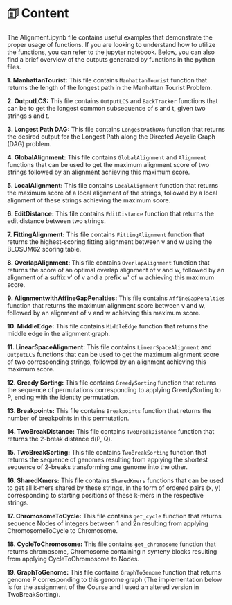 # 🗊 Content

The Alignment.ipynb file contains useful examples that demonstrate the proper usage of functions. If you are looking to understand how to utilize the functions, you can refer to the jupyter notebook. Below, you can also find a brief overview of the outputs generated by functions in the python files.


**1. ManhattanTourist:** This file contains `ManhattanTourist` function that returns the length of the longest path in the Manhattan Tourist Problem. 

**2. OutputLCS:** This file contains `OutputLCS` and `BackTracker` functions that can be to get the longest common subsequence of s and t, given two strings s and t.

**3. Longest Path DAG:** This file contains `LongestPathDAG` function that returns the desired output for the Longest Path along the Directed Acyclic Graph (DAG) problem.

**4. GlobalAlignment:** This file contains `GlobalAlignment` and `Alignment` functions that can be used to get the maximum alignment score of two strings followed by an alignment achieving this maximum score.

**5. LocalAlignment:** This file contains `LocalAlignment` function that returns the maximum score of a local alignment of the strings, followed by a local alignment of these strings achieving the maximum score.

**6. EditDistance:** This file contains `EditDistance` function that returns the edit distance between two strings.

**7. FittingAlignment:** This file contains `FittingAlignment` function that returns the highest-scoring fitting alignment between v and w using the BLOSUM62 scoring table.

**8. OverlapAlignment:** This file contains `OverlapAlignment` function that returns the score of an optimal overlap alignment of v and w, followed by an alignment of a suffix v' of v and a prefix w' of w achieving this maximum score.

**9. AlignmentwithAffineGapPenalties:** This file contains `AffineGapPenalties` function that returns the maximum alignment score between v and w, followed by an alignment of v and w achieving this maximum score.

**10. MiddleEdge:** This file contains `MiddleEdge` function that returns the middle edge in the alignment graph.

**11. LinearSpaceAlignment:** This file contains `LinearSpaceAlignment` and `OutputLCS` functions that can be used to get the maximum alignment score of two corresponding strings, followed by an alignment achieving this maximum score.

**12. Greedy Sorting:** This file contains `GreedySorting` function that returns the sequence of permutations corresponding to applying GreedySorting to P, ending with the identity permutation.

**13. Breakpoints:** This file contains `Breakpoints` function that returns the number of breakpoints in this permutation.

**14. TwoBreakDistance:** This file contains `TwoBreakDistance` function that returns the 2-break distance d(P, Q).

**15. TwoBreakSorting:** This file contains `TwoBreakSorting` function that returns the sequence of genomes resulting from applying the shortest sequence of 2-breaks transforming one genome into the other.

**16. SharedKmers:** This file contains `SharedKmers` functions that can be used to get all k-mers shared by these strings, in the form of ordered pairs (x, y) corresponding to starting positions of these k-mers in the respective strings.

**17. ChromosomeToCycle:** This file contains `get_cycle` function that returns sequence Nodes of integers between 1 and 2n resulting from applying ChromosomeToCycle to Chromosome.

**18. CycleToChromosome:** This file contains `get_chromosome` function that returns chromosome, Chromosome containing n synteny blocks resulting from applying CycleToChromosome to Nodes.

**19. GraphToGenome:** This file contains `GraphToGenome` function that returns genome P corresponding to this genome graph (The implementation below is for the assignment of the Course and I used an altered version in TwoBreakSorting).
